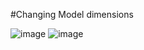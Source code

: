 #Changing Model dimensions

![image](https://user-images.githubusercontent.com/62243649/179353992-c3c55fee-a21a-43b8-83bb-c711b9eac213.png)
![image](https://user-images.githubusercontent.com/62243649/179354095-d5190aea-307d-4324-a633-011b8b64f2a2.png)
